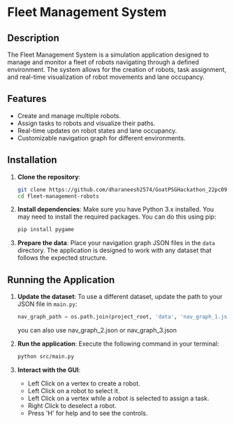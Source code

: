 # Fleet Management System

## Description
The Fleet Management System is a simulation application designed to manage and monitor a fleet of robots navigating through a defined environment. The system allows for the creation of robots, task assignment, and real-time visualization of robot movements and lane occupancy.

## Features
- Create and manage multiple robots.
- Assign tasks to robots and visualize their paths.
- Real-time updates on robot states and lane occupancy.
- Customizable navigation graph for different environments.

## Installation

1. **Clone the repository**:
   ```bash
   git clone https://github.com/dharaneesh2574/GoatPSGHackathon_22pc09
   cd fleet-management-robots
   ```

2. **Install dependencies**:
   Make sure you have Python 3.x installed. You may need to install the required packages. You can do this using pip:
   ```bash
   pip install pygame
   ```

3. **Prepare the data**:
   Place your navigation graph JSON files in the `data` directory. The application is designed to work with any dataset that follows the expected structure.

## Running the Application

1. **Update the dataset**:
   To use a different dataset, update the path to your JSON file in `main.py`:
   ```python
   nav_graph_path = os.path.join(project_root, 'data', 'nav_graph_1.json') 
   ```
   you can also use nav_graph_2.json or nav_graph_3.json

2. **Run the application**:
   Execute the following command in your terminal:
   ```bash
   python src/main.py
   ```

3. **Interact with the GUI**:
   - Left Click on a vertex to create a robot.
   - Left Click on a robot to select it.
   - Left Click on a vertex while a robot is selected to assign a task.
   - Right Click to deselect a robot.
   - Press 'H' for help and to see the controls.


